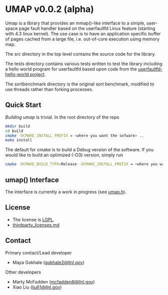 # UMAP v0.0.2 (alpha)

Umap is a library that provides an mmap()-like interface to a simple, user-
space page fault handler based on the userfaultfd Linux feature (starting with
4.3 linux kernel). The use case is to have an application specific buffer of
pages cached from a large file, i.e. out-of-core execution using memory map.

The src directory in the top level contains the source code for the library.

The tests directory contains various tests written to test the library
including a hello world program for userfaultfd based upon code from the
[userfaultfd-hello-world project](http://noahdesu.github.io/2016/10/10/userfaultfd-hello-world.html).


The sortbenchmark directory is the original sort benchmark, modified to use
threads rather than forking processes.

## Quick Start

*Building umap* is trivial. In the root directory of the repo

```bash
mkdir build
cd build
cmake -DCMAKE_INSTALL_PREFIX = <where you want the sofware> ..
make install
```

The default for cmake is to build a Debug version of the software.  If you would like to build an optimized (-O3)
version, simply run 
```bash
cmake -DCMAKE_BUILD_TYPE=Release -DCMAKE_INSTALL_PREFIX = <where you want the sofware> ..
```

## umap() Interface

The interface is currently a work in progress (see [umap.h](include/umap.h)).

## License

- The license is [LGPL](/LICENSE).
- [thirdparty_licenses.md](/thirdparty_licenses.md)

## Contact

Primary contact/Lead developer

- Maya Gokhale (gokhale2@llnl.gov)

Other developers

- Marty McFadden  (mcfadden8@llnl.gov)
- Xiao Liu  (liu61@llnl.gov)
